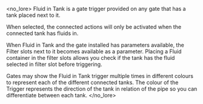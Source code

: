 <no_lore>
Fluid in Tank is a gate trigger provided on any gate that has a tank placed next to it.

When selected, the connected actions will only be activated when the connected tank has fluids in.

When Fluid in Tank and the gate installed has parameters available, the Filter slots next to it becomes available as a parameter.
Placing a Fluid container in the filter slots allows you check if the tank has the fluid selected in filter slot before triggering.

Gates may show the Fluid in Tank trigger multiple times in different colours to represent each of the different connected tanks.
The colour of the Trigger represents the direction of the tank in relation of the pipe so you can differentiate between each tank.
</no_lore>